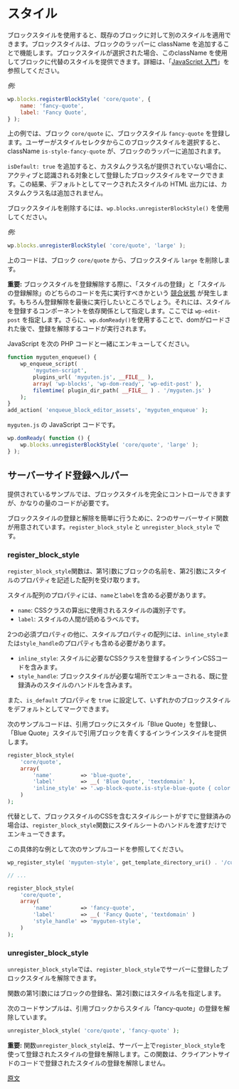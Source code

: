 <!--
# Styles
 -->
# スタイル

<!--
Block Styles allow alternative styles to be applied to existing blocks. They work by adding a className to the block's wrapper. This className can be used to provide an alternative styling for the block if the block style is selected. See the [Getting Started with JavaScript tutorial](/docs/how-to-guides/javascript/) for a full example.
 -->
ブロックスタイルを使用すると、既存のブロックに対して別のスタイルを適用できます。ブロックスタイルは、ブロックのラッパーに className を追加することで機能します。ブロックスタイルが選択された場合、このclassName を使用してブロックに代替のスタイルを提供できます。詳細は、「[JavaScript 入門](https://ja.wordpress.org/team/handbook/block-editor/how-to-guides/javascript/)」を参照してください。

<!--
_Example:_
 -->
_例:_

```js
wp.blocks.registerBlockStyle( 'core/quote', {
	name: 'fancy-quote',
	label: 'Fancy Quote',
} );
```

<!--
The example above registers a block style named `fancy-quote` to the `core/quote` block. When the user selects this block style from the styles selector, an `is-style-fancy-quote` className will be added to the block's wrapper.
 -->
上の例では、ブロック `core/quote` に、ブロックスタイル `fancy-quote` を登録します。ユーザーがスタイルセレクタからこのブロックスタイルを選択すると、className `is-style-fancy-quote` が、ブロックのラッパーに追加されます。

<!--
By adding `isDefault: true` you can mark the registered block style as the one that is recognized as active when no custom class name is provided. It also means that there will be no custom class name added to the HTML output for the style that is marked as default.
 -->
`isDefault: true` を追加すると、カスタムクラス名が提供されていない場合に、アクティブと認識される対象として登録したブロックスタイルをマークできます。この結果、デフォルトとしてマークされたスタイルの HTML 出力には、カスタムクラス名は追加されません。

<!--
To remove a block style use `wp.blocks.unregisterBlockStyle()`.
 -->
ブロックスタイルを削除するには、`wp.blocks.unregisterBlockStyle()` を使用してください。

<!--
_Example:_
 -->
_例:_

```js
wp.blocks.unregisterBlockStyle( 'core/quote', 'large' );
```

<!--
The above removes the block style named `large` from the `core/quote` block.
 -->
上のコードは、ブロック `core/quote` から、ブロックスタイル `large` を削除します。

<!--
**Important:** When unregistering a block style, there can be a [race condition](https://en.wikipedia.org/wiki/Race_condition) on which code runs first: registering the style, or unregistering the style. You want your unregister code to run last. The way to do that is specify the component that is registering the style as a dependency, in this case `wp-edit-post`. Additionally, using `wp.domReady()` ensures the unregister code runs once the dom is loaded.
 -->
**重要:** ブロックスタイルを登録解除する際に、「スタイルの登録」と「スタイルの登録解除」のどちらのコードを先に実行すべきかという [競合状態](https://en.wikipedia.org/wiki/Race_condition) が発生します。もちろん登録解除を最後に実行したいところでしょう。それには、スタイルを登録するコンポーネントを依存関係として指定します。ここでは `wp-edit-post` を指定します。さらに、`wp.domReady()`を使用することで、domがロードされた後で、登録を解除するコードが実行されます。

<!--
Enqueue your JavaScript with the following PHP code:
 -->
JavaScript を次の PHP コードと一緒にエンキューしてください。

```php
function myguten_enqueue() {
	wp_enqueue_script(
		'myguten-script',
		plugins_url( 'myguten.js', __FILE__ ),
		array( 'wp-blocks', 'wp-dom-ready', 'wp-edit-post' ),
		filemtime( plugin_dir_path( __FILE__ ) . '/myguten.js' )
	);
}
add_action( 'enqueue_block_editor_assets', 'myguten_enqueue' );
```

<!--
The JavaScript code in `myguten.js`:
 -->
`myguten.js` の JavaScript コードです。

```js
wp.domReady( function () {
	wp.blocks.unregisterBlockStyle( 'core/quote', 'large' );
} );
```

<!--
## Server-side registration helper
 -->
## サーバーサイド登録ヘルパー

<!--
While the samples provided do allow full control of block styles, they do require a considerable amount of code.
 -->
提供されているサンプルでは、ブロックスタイルを完全にコントロールできますが、かなりの量のコードが必要です。

<!--
To simplify the process of registering and unregistering block styles, two server-side functions are also available: `register_block_style`, and `unregister_block_style`.
 -->
ブロックスタイルの登録と解除を簡単に行うために、2つのサーバーサイド関数が用意されています。`register_block_style` と `unregister_block_style` です。

<!--
### register_block_style
 -->
### register_block_style

<!--
The `register_block_style` function receives the name of the block as the first argument and an array describing properties of the style as the second argument.
 -->
`register_block_style`関数は、第1引数にブロックの名前を、第2引数にスタイルのプロパティを記述した配列を受け取ります。

<!--
The properties of the style array must include `name` and `label`:
 -->
スタイル配列のプロパティには、`name`と`label`を含める必要があります。

<!--
-   `name`: The identifier of the style used to compute a CSS class.
-   `label`: A human-readable label for the style.
 -->
-   `name`: CSSクラスの算出に使用されるスタイルの識別子です。
-   `label`: スタイルの人間が読めるラベルです。

<!--
Besides the two mandatory properties, the styles properties array should also include an `inline_style` or a `style_handle` property:
 -->
2つの必須プロパティの他に、スタイルプロパティの配列には、`inline_style`または`style_handle`のプロパティも含める必要があります。

<!--
-   `inline_style`: Contains inline CSS code that registers the CSS class required for the style.
-   `style_handle`: Contains the handle to an already registered style that should be enqueued in places where block styles are needed.
 -->
-   `inline_style`: スタイルに必要なCSSクラスを登録するインラインCSSコードを含みます。
-   `style_handle`: ブロックスタイルが必要な場所でエンキューされる、既に登録済みのスタイルのハンドルを含みます。

<!--
It is also possible to set the `is_default` property to `true` to mark one of the block styles as the default one.
 -->
また、`is_default` プロパティを `true` に設定して、いずれかのブロックスタイルをデフォルトとしてマークできます。

<!--
The following code sample registers a style for the quote block named "Blue Quote", and provides an inline style that makes quote blocks with the "Blue Quote" style have blue color:
 -->
次のサンプルコードは、引用ブロックにスタイル「Blue Quote」を登録し、「Blue Quote」スタイルで引用ブロックを青くするインラインスタイルを提供します。

```php
register_block_style(
    'core/quote',
    array(
        'name'         => 'blue-quote',
        'label'        => __( 'Blue Quote', 'textdomain' ),
        'inline_style' => '.wp-block-quote.is-style-blue-quote { color: blue; }',
    )
);
```

<!--
Alternatively, if a stylesheet was already registered which contains the CSS for the block style, it is possible to just pass the stylesheet's handle so `register_block_style` function will make sure it is enqueue.
 -->
代替として、ブロックスタイルのCSSを含むスタイルシートがすでに登録済みの場合は、`register_block_style`関数にスタイルシートのハンドルを渡すだけでエンキューできます。

<!--
The following code sample provides an example of this use case:
 -->
この具体的な例として次のサンプルコードを参照してください。

```php
wp_register_style( 'myguten-style', get_template_directory_uri() . '/custom-style.css' );

// ...

register_block_style(
    'core/quote',
    array(
        'name'         => 'fancy-quote',
        'label'        => __( 'Fancy Quote', 'textdomain' )
        'style_handle' => 'myguten-style',
    )
);
```

<!--
### unregister_block_style
 -->
### unregister_block_style

<!--
`unregister_block_style` allows unregistering a block style previously registered on the server using `register_block_style`.
 -->
`unregister_block_style`では、`register_block_style`でサーバーに登録したブロックスタイルを解除できます。

<!--
The function's first argument is the registered name of the block, and the name of the style as the second argument.
 -->
関数の第1引数にはブロックの登録名、第2引数にはスタイル名を指定します。

<!--
The following code sample unregisters the style named 'fancy-quote' from the quote block:
 -->
次のコードサンプルは、引用ブロックからスタイル「fancy-quote」の登録を解除しています。

```php
unregister_block_style( 'core/quote', 'fancy-quote' );
```

<!--
**Important:** The function `unregister_block_style` only unregisters styles that were registered on the server using `register_block_style`. The function does not unregister a style registered using client-side code.
 -->
**重要:** 関数`unregister_block_style`は、サーバー上で`register_block_style`を使って登録されたスタイルの登録を解除します。この関数は、クライアントサイドのコードで登録されたスタイルの登録を解除しません。

[原文](https://github.com/WordPress/gutenberg/blob/trunk/docs/reference-guides/block-api/block-styles.md)
